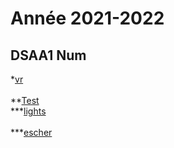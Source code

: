 # Année 2021-2022

## DSAA1 Num
*[vr](https://zuomarage.github.io/zuomarage_paysages/vr.html)  
\
**[Test](https://zuomarage.github.io/zuomarage_paysages/caca.html) 
\
***[lights](https://zuomarage.github.io/zuomarage_paysages/tutu.html)  
\
***[escher](https://zuomarage.github.io/zuomarage_paysages/escherjulie.html)  